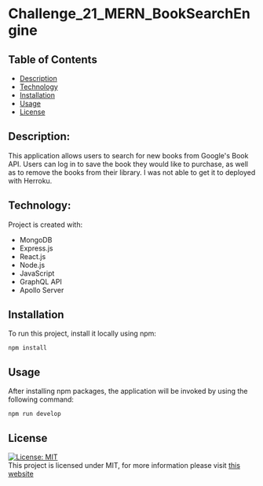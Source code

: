 # Challenge_21_MERN_BookSearchEngine

## Table of Contents

- [Description](#description)
- [Technology](#Technology)
- [Installation](#installation)
- [Usage](#usage)
- [License](#license)

## Description:

This application allows users to search for new books from Google's Book API. Users can log in to save the book they would like to purchase, as well as to remove the books from their library.  I was not able to get it to deployed with Herroku.

## Technology:

Project is created with:

- MongoDB
- Express.js
- React.js
- Node.js
- JavaScript
- GraphQL API
- Apollo Server

## Installation

To run this project, install it locally using npm:

```
npm install
```

## Usage

After installing npm packages, the application will be invoked by using the following command:

```
npm run develop
```
## License

[![License: MIT](https://img.shields.io/badge/License-MIT-blue.svg)](https://opensource.org/licenses/MIT) <br>
This project is licensed under MIT, for more information please visit [this website](https://opensource.org/licenses/MIT)
